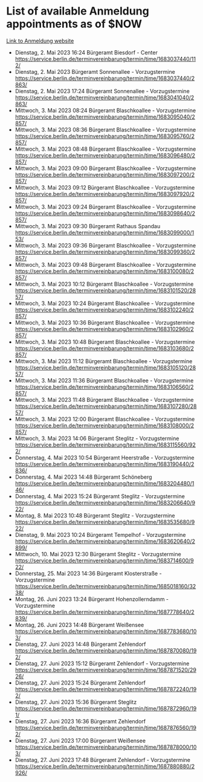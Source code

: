 # List of available Anmeldung appointments as of $NOW
[Link to Anmeldung website](https://service.berlin.de/terminvereinbarung/termin/tag.php?termin=1&anliegen[]=120686&dienstleisterlist=122210,122217,327316,122219,327312,122227,327314,122231,327346,122243,327348,122254,122252,329742,122260,329745,122262,329748,122271,327278,122273,327274,122277,327276,330436,122280,327294,122282,327290,122284,327292,122291,327270,122285,327266,122286,327264,122296,327268,150230,329760,122297,327286,122294,327284,122312,329763,122314,329775,122304,327330,122311,327334,122309,327332,317869,122281,327352,122279,329772,122283,122276,327324,122274,327326,122267,329766,122246,327318,122251,327320,122257,327322,122208,327298,122226,327300&herkunft=http%3A%2F%2Fservice.berlin.de%2Fdienstleistung%2F120686%2F)
- Dienstag, 2. Mai 2023 16:24 Bürgeramt Biesdorf - Center https://service.berlin.de/terminvereinbarung/termin/time/1683037440/112/
- Dienstag, 2. Mai 2023  Bürgeramt Sonnenallee - Vorzugstermine https://service.berlin.de/terminvereinbarung/termin/time/1683037440/2863/
- Dienstag, 2. Mai 2023 17:24 Bürgeramt Sonnenallee - Vorzugstermine https://service.berlin.de/terminvereinbarung/termin/time/1683041040/2863/
- Mittwoch, 3. Mai 2023 08:24 Bürgeramt Blaschkoallee - Vorzugstermine https://service.berlin.de/terminvereinbarung/termin/time/1683095040/2857/
- Mittwoch, 3. Mai 2023 08:36 Bürgeramt Blaschkoallee - Vorzugstermine https://service.berlin.de/terminvereinbarung/termin/time/1683095760/2857/
- Mittwoch, 3. Mai 2023 08:48 Bürgeramt Blaschkoallee - Vorzugstermine https://service.berlin.de/terminvereinbarung/termin/time/1683096480/2857/
- Mittwoch, 3. Mai 2023 09:00 Bürgeramt Blaschkoallee - Vorzugstermine https://service.berlin.de/terminvereinbarung/termin/time/1683097200/2857/
- Mittwoch, 3. Mai 2023 09:12 Bürgeramt Blaschkoallee - Vorzugstermine https://service.berlin.de/terminvereinbarung/termin/time/1683097920/2857/
- Mittwoch, 3. Mai 2023 09:24 Bürgeramt Blaschkoallee - Vorzugstermine https://service.berlin.de/terminvereinbarung/termin/time/1683098640/2857/
- Mittwoch, 3. Mai 2023 09:30 Bürgeramt Rathaus Spandau https://service.berlin.de/terminvereinbarung/termin/time/1683099000/153/
- Mittwoch, 3. Mai 2023 09:36 Bürgeramt Blaschkoallee - Vorzugstermine https://service.berlin.de/terminvereinbarung/termin/time/1683099360/2857/
- Mittwoch, 3. Mai 2023 09:48 Bürgeramt Blaschkoallee - Vorzugstermine https://service.berlin.de/terminvereinbarung/termin/time/1683100080/2857/
- Mittwoch, 3. Mai 2023 10:12 Bürgeramt Blaschkoallee - Vorzugstermine https://service.berlin.de/terminvereinbarung/termin/time/1683101520/2857/
- Mittwoch, 3. Mai 2023 10:24 Bürgeramt Blaschkoallee - Vorzugstermine https://service.berlin.de/terminvereinbarung/termin/time/1683102240/2857/
- Mittwoch, 3. Mai 2023 10:36 Bürgeramt Blaschkoallee - Vorzugstermine https://service.berlin.de/terminvereinbarung/termin/time/1683102960/2857/
- Mittwoch, 3. Mai 2023 10:48 Bürgeramt Blaschkoallee - Vorzugstermine https://service.berlin.de/terminvereinbarung/termin/time/1683103680/2857/
- Mittwoch, 3. Mai 2023 11:12 Bürgeramt Blaschkoallee - Vorzugstermine https://service.berlin.de/terminvereinbarung/termin/time/1683105120/2857/
- Mittwoch, 3. Mai 2023 11:36 Bürgeramt Blaschkoallee - Vorzugstermine https://service.berlin.de/terminvereinbarung/termin/time/1683106560/2857/
- Mittwoch, 3. Mai 2023 11:48 Bürgeramt Blaschkoallee - Vorzugstermine https://service.berlin.de/terminvereinbarung/termin/time/1683107280/2857/
- Mittwoch, 3. Mai 2023 12:00 Bürgeramt Blaschkoallee - Vorzugstermine https://service.berlin.de/terminvereinbarung/termin/time/1683108000/2857/
- Mittwoch, 3. Mai 2023 14:06 Bürgeramt Steglitz - Vorzugstermine https://service.berlin.de/terminvereinbarung/termin/time/1683115560/922/
- Donnerstag, 4. Mai 2023 10:54 Bürgeramt Heerstraße - Vorzugstermine https://service.berlin.de/terminvereinbarung/termin/time/1683190440/2836/
- Donnerstag, 4. Mai 2023 14:48 Bürgeramt Schöneberg https://service.berlin.de/terminvereinbarung/termin/time/1683204480/146/
- Donnerstag, 4. Mai 2023 15:24 Bürgeramt Steglitz - Vorzugstermine https://service.berlin.de/terminvereinbarung/termin/time/1683206640/922/
- Montag, 8. Mai 2023 10:48 Bürgeramt Steglitz - Vorzugstermine https://service.berlin.de/terminvereinbarung/termin/time/1683535680/922/
- Dienstag, 9. Mai 2023 10:24 Bürgeramt Tempelhof - Vorzugstermine https://service.berlin.de/terminvereinbarung/termin/time/1683620640/2899/
- Mittwoch, 10. Mai 2023 12:30 Bürgeramt Steglitz - Vorzugstermine https://service.berlin.de/terminvereinbarung/termin/time/1683714600/922/
- Donnerstag, 25. Mai 2023 14:36 Bürgeramt Klosterstraße - Vorzugstermine https://service.berlin.de/terminvereinbarung/termin/time/1685018160/3238/
- Montag, 26. Juni 2023 13:24 Bürgeramt Hohenzollerndamm - Vorzugstermine https://service.berlin.de/terminvereinbarung/termin/time/1687778640/2839/
- Montag, 26. Juni 2023 14:48 Bürgeramt Weißensee https://service.berlin.de/terminvereinbarung/termin/time/1687783680/103/
- Dienstag, 27. Juni 2023 14:48 Bürgeramt Zehlendorf https://service.berlin.de/terminvereinbarung/termin/time/1687870080/192/
- Dienstag, 27. Juni 2023 15:12 Bürgeramt Zehlendorf - Vorzugstermine https://service.berlin.de/terminvereinbarung/termin/time/1687871520/2926/
- Dienstag, 27. Juni 2023 15:24 Bürgeramt Zehlendorf https://service.berlin.de/terminvereinbarung/termin/time/1687872240/192/
- Dienstag, 27. Juni 2023 15:36 Bürgeramt Steglitz https://service.berlin.de/terminvereinbarung/termin/time/1687872960/191/
- Dienstag, 27. Juni 2023 16:36 Bürgeramt Zehlendorf https://service.berlin.de/terminvereinbarung/termin/time/1687876560/192/
- Dienstag, 27. Juni 2023 17:00 Bürgeramt Weißensee https://service.berlin.de/terminvereinbarung/termin/time/1687878000/103/
- Dienstag, 27. Juni 2023 17:48 Bürgeramt Zehlendorf - Vorzugstermine https://service.berlin.de/terminvereinbarung/termin/time/1687880880/2926/
